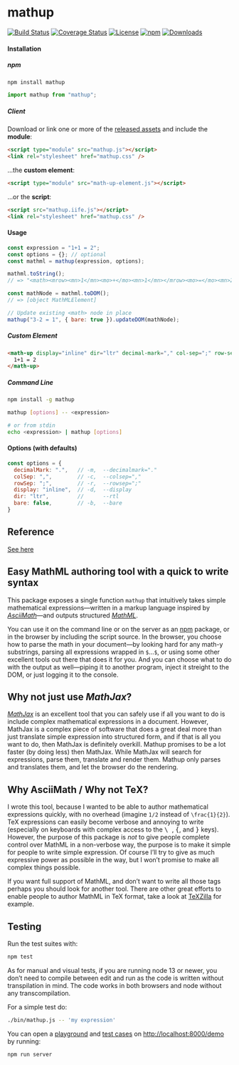 # mathup

[![Build Status](https://github.com/runarberg/mathup/actions/workflows/ci.yml/badge.svg?branch=main)](https://github.com/runarberg/mathup/actions/workflows/ci.yml?query=branch%3Amain)
[![Coverage Status](https://coveralls.io/repos/github/runarberg/mathup/badge.svg)](https://coveralls.io/github/runarberg/mathup)
[![License](https://img.shields.io/npm/l/mathup)](LICENSE)
[![npm](https://img.shields.io/npm/v/mathup.svg)](https://www.npmjs.com/package/mathup)
[![Downloads](https://img.shields.io/npm/dm/mathup)](https://npm-stat.com/charts.html?package=mathup)  

#### Installation

##### npm

```bash
npm install mathup
```

```js
import mathup from "mathup";
```

##### Client

Download or link one or more of the [released assets](https://www.jsdelivr.com/package/npm/mathup?tab=files&path=dist)
and include the **module**:

```html
<script type="module" src="mathup.js"></script>
<link rel="stylesheet" href="mathup.css" />
```

…the **custom element**:

```html
<script type="module" src="math-up-element.js"></script>
```

…or the **script**:

```html
<script src="mathup.iife.js"></script>
<link rel="stylesheet" href="mathup.css" />
```

#### Usage

```js
const expression = "1+1 = 2";
const options = {}; // optional
const mathml = mathup(expression, options);

mathml.toString();
// => "<math><mrow><mn>1</mn><mo>+</mo><mn>1</mn></mrow><mo>=</mo><mn>2</mn></math>"

const mathNode = mathml.toDOM();
// => [object MathMLElement]

// Update existing <math> node in place
mathup("3-2 = 1", { bare: true }).updateDOM(mathNode);
```

##### Custom Element

```html
<math-up display="inline" dir="ltr" decimal-mark="," col-sep=";" row-sep=";;">
  1+1 = 2
</math-up>
```

##### Command Line

```bash
npm install -g mathup

mathup [options] -- <expression>

# or from stdin
echo <expression> | mathup [options]
```

#### Options (with defaults)

<!-- prettier-ignore -->
```js
const options = {
  decimalMark: ".",   // -m,  --decimalmark="."
  colSep: ",",        // -c,  --colsep=","
  rowSep: ";",        // -r,  --rowsep=";"
  display: "inline",  // -d,  --display
  dir: "ltr",         //      --rtl
  bare: false,        // -b,  --bare
}
```

## Reference

[See here](http://runarberg.github.io/mathup/#reference)

## Easy MathML authoring tool with a quick to write syntax

This package exposes a single function `mathup` that intuitively takes
simple mathematical expressions—written in a markup language inspired
by [_AsciiMath_](http://asciimath.org/)—and outputs structured
[_MathML_](http://www.w3.org/Math/).

You can use it on the command line or on the server as an
[npm](https://npmjs.com) package, or in the browser by including the
script source. In the browser, you choose how to parse the math in
your document—by looking hard for any math-y substrings, parsing all
expressions wrapped in `$`…`$`, or using some other excellent tools out
there that does it for you. And you can choose what to do with the
output as well—piping it to another program, inject it streight to the
DOM, or just logging it to the console.

## Why not just use _MathJax_?

[_MathJax_](http://www.mathjax.org/) is an excellent tool that you can
safely use if all you want to do is include complex mathematical
expressions in a document. However, MathJax is a complex piece of
software that does a great deal more than just translate simple
expression into structured form, and if that is all you want to do,
then MathJax is definitely overkill. Mathup promises to be a lot
faster (by doing less) then MathJax. While MathJax will search for
expressions, parse them, translate and render them. Mathup only parses
and translates them, and let the browser do the rendering.

## Why AsciiMath / Why not TeΧ?

I wrote this tool, because I wanted to be able to author mathematical
expressions quickly, with no overhead (imagine `1/2` instead of
`\frac{1}{2}`). TeΧ expressions can easily become verbose and annoying
to write (especially on keyboards with complex access to the
<kbd> \ </kbd>, <kbd>{</kbd>, and <kbd>}</kbd> keys). However, the
purpose of this package is _not_ to give people complete control over
MathML in a non-verbose way, the purpose is to make it simple for
people to write simple expression. Of course I’ll try to give as much
expressive power as possible in the way, but I won’t promise to make
all complex things possible.

If you want full support of MathML, and don’t want to write all those
tags perhaps you should look for another tool. There are other great
efforts to enable people to author MathML in TeX format, take a look
at [TeXZilla](https://github.com/fred-wang/TeXZilla) for example.

## Testing

Run the test suites with:

```bash
npm test
```

As for manual and visual tests, if you are running node 13 or newer,
you don’t need to compile between edit and run as the code is written
without transpilation in mind. The code works in both browsers and
node without any transcompilation.

For a simple test do:

```bash
./bin/mathup.js -- 'my expression'
```

You can open a
[playground](http://localhost:8000/demo/playground.html) and [test
cases](http://localhost:8000/demo/test-cases.html) on
<http://localhost:8000/demo> by running:

```bash
npm run server
```
